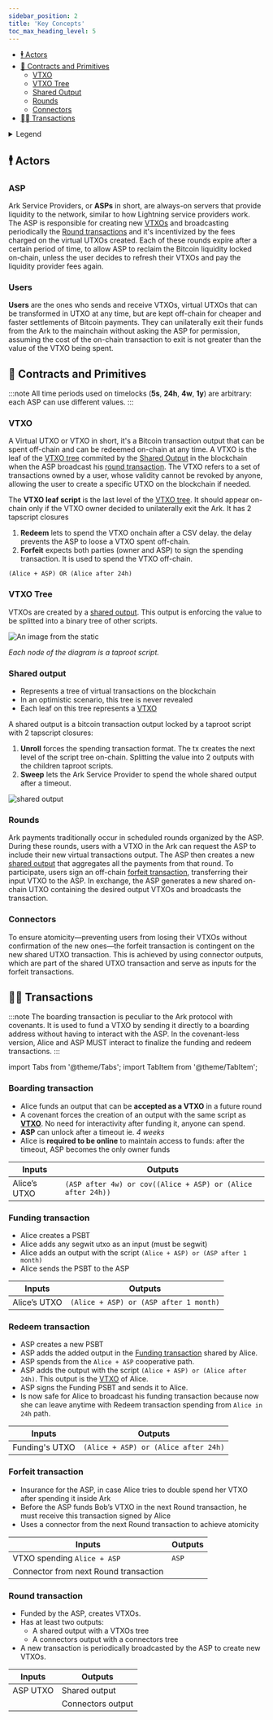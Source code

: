 ```yaml
---
sidebar_position: 2
title: 'Key Concepts'
toc_max_heading_level: 5
---
```


- [🕴️ Actors](#️-actors)
- [📝 Contracts and Primitives](#-contracts-and-primitives)
  - [VTXO](#vtxo)
  - [VTXO Tree](#vtxo-tree)
  - [Shared Output](#shared-output)
  - [Rounds](#rounds)
  - [Connectors](#connectors)
- [⛓️‍💥 Transactions](#️-transactions)

<details>
<summary>Legend</summary>
- **Alice**: Alice signature is required
- **Bob**: Bob signature is required
- **ASP**: ASP signature is required
- **cov\*\*(script)**: covenant that forces the spending transaction to have a mandatory first output with the **script**
- **and(Alice,Bob)**: both conditions needed to unlock
- **or(Alice,Bob)**: only one condition needed to unlock
</details>

## 🕴️ Actors

### ASP

Ark Service Providers, or **ASPs** in short, are always-on servers that provide liquidity to the network, similar to how Lightning service providers work. The ASP is responsible for creating new [VTXOs](#vtxo) and broadcasting periodically the [Round transactions](#round-transaction) and it's incentivized by the fees charged on the virtual UTXOs created. Each of these rounds expire after a certain period of time, to allow ASP to reclaim the Bitcoin liquidity locked on-chain, unless the user decides to refresh their VTXOs and pay the liquidity provider fees again.

### Users

**Users** are the ones who sends and receive VTXOs, virtual UTXOs that can be transformed in UTXO at any time, but are kept off-chain for cheaper and faster settlements of Bitcoin payments. They can unilaterally exit their funds from the Ark to the mainchain without asking the ASP for permission, assuming the cost of the on-chain transaction to exit is not greater than the value of the VTXO being spent.

## 📝 Contracts and Primitives
:::note
All time periods used on timelocks (**5s**, **24h**, **4w**, **1y**) are arbitrary: each ASP can use different values.
:::

### VTXO

A Virtual UTXO or VTXO in short, it's a Bitcoin transaction output that can be spent off-chain and can be redeemed on-chain at any time. A VTXO is the leaf of the [VTXO tree](#vtxo-tree) commited by the [Shared Output](#shared-output) in the blockchain when the ASP broadcast his [round transaction](#round-transaction). The VTXO refers to a set of transactions owned by a user, whose validity cannot be revoked by anyone, allowing the user to create a specific UTXO on the blockchain if needed.

The **VTXO leaf script** is the last level of the [VTXO tree](#vtxo-tree). It should appear on-chain only if the VTXO owner decided to unilaterally exit the Ark. It has 2 tapscript closures

1. **Redeem** lets to spend the VTXO onchain after a CSV delay. the delay prevents the ASP to loose a VTXO spent off-chain.
2. **Forfeit** expects both parties (owner and ASP) to sign the spending transaction. It is used to spend the VTXO off-chain.

```hack
(Alice + ASP) OR (Alice after 24h)
```

### VTXO Tree

VTXOs are created by a [shared output](#shared-output). This output is enforcing the value to be splitted into a binary tree of other scripts.

![An image from the static](/img/vtxo-tree.png)

_Each node of the diagram is a taproot script._

### Shared output

- Represents a tree of virtual transactions on the blockchain
- In an optimistic scenario, this tree is never revealed
- Each leaf on this tree represents a [VTXO](#vtxo)

A shared output is a bitcoin transaction output locked by a taproot script with 2 tapscript closures:

1. **Unroll** forces the spending transaction format. The tx creates the next level of the script tree on-chain. Splitting the value into 2 outputs with the children taproot scripts.
2. **Sweep** lets the Ark Service Provider to spend the whole shared output after a timeout.

![shared output](/img/shared-output.png)

### Rounds

Ark payments traditionally occur in scheduled rounds organized by the ASP. During these rounds, users with a VTXO in the Ark can request the ASP to include their new virtual transactions output. The ASP then creates a new [shared output](#shared-output) that aggregates all the payments from that round.
To participate, users sign an off-chain [forfeit transaction](#forfeit-transaction), transferring their input VTXO to the ASP. In exchange, the ASP generates a new shared on-chain UTXO containing the desired output VTXOs and broadcasts the transaction.

### Connectors

To ensure atomicity—preventing users from losing their VTXOs without confirmation of the new ones—the forfeit transaction is contingent on the new shared UTXO transaction. This is achieved by using connector outputs, which are part of the shared UTXO transaction and serve as inputs for the forfeit transactions.

## ⛓️‍💥 Transactions

:::note
The boarding transaction is peculiar to the Ark protocol with covenants. It is used to fund a VTXO by sending it directly to a boarding address without having to interact with the ASP. In the covenant-less version, Alice and ASP MUST interact to finalize the funding and redeem transactions.
:::

import Tabs from '@theme/Tabs';
import TabItem from '@theme/TabItem';

<Tabs>
<TabItem value="ark" label="Ark" default>

### Boarding transaction

- Alice funds an output that can be **accepted as a VTXO** in a future round
- A covenant forces the creation of an output with the same script as [**VTXO**](#vtxo). No need for interactivity after funding it, anyone can spend.
- **ASP** can unlock after a timeout ie. _4 weeks_
- Alice is **required to be online** to maintain access to funds: after the timeout, ASP becomes the only owner funds

| Inputs       | Outputs                                                     |
| ------------ | ----------------------------------------------------------- |
| Alice’s UTXO | `(ASP after 4w) or cov((Alice + ASP) or (Alice after 24h))` |

</TabItem>
<TabItem value="clark" label="clArk">

### Funding transaction

- Alice creates a PSBT
- Alice adds any segwit utxo as an input (must be segwit)
- Alice adds an output with the script `(Alice + ASP) or (ASP after 1 month)`
- Alice sends the PSBT to the ASP

| Inputs       | Outputs                                                     |
| ------------ | ----------------------------------------------------------- |
| Alice’s UTXO | `(Alice + ASP) or (ASP after 1 month)` |

### Redeem transaction

- ASP creates a new PSBT
- ASP adds the added output in the [Funding transaction](#funding-transaction) shared by Alice.
- ASP spends from the `Alice + ASP` cooperative path.
- ASP adds the output with the script `(Alice + ASP) or (Alice after 24h)`. This output is the [VTXO](#vtxo) of Alice.
- ASP signs the Funding PSBT and sends it to Alice.
- Is now safe for Alice to broadcast his funding transaction because now she can leave anytime with Redeem transaction spending from `Alice in 24h` path.

| Inputs       | Outputs                                                     |
| ------------ | ----------------------------------------------------------- |
| Funding's UTXO | `(Alice + ASP) or (Alice after 24h)` |

</TabItem>
</Tabs>

### Forfeit transaction

- Insurance for the ASP, in case Alice tries to double spend her VTXO after spending it inside Ark
- Before the ASP funds Bob’s VTXO in the next Round transaction, he must receive this transaction signed by Alice
- Uses a connector from the next Round transaction to achieve atomicity

| Inputs                               | Outputs |
| ------------------------------------ | ------- |
| VTXO spending `Alice + ASP`          | `ASP`   |
| Connector from next Round transaction |

### Round transaction

- Funded by the ASP, creates VTXOs.
- Has at least two outputs:
  - A shared output with a VTXOs tree
  - A connectors output with a connectors tree
- A new transaction is periodically broadcasted by the ASP to create new VTXOs. 

| Inputs   | Outputs           |
| -------- | ----------------- |
| ASP UTXO | Shared output     |
|          | Connectors output |
